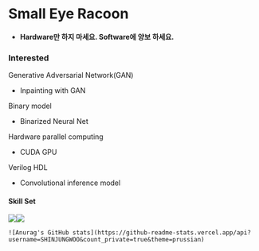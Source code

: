 # Small Eye Racoon

- **Hardware만 하지 마세요. Software에 양보 하세요.**

### Interested

Generative Adversarial Network(GAN)

-  Inpainting with GAN

Binary model

- Binarized Neural Net

Hardware parallel computing

-  CUDA GPU

Verilog HDL

- Convolutional inference model

#### Skill Set
<img src="https://img.shields.io/badge/c++-00599C?style=flat-square&logo=c%2B%2B&logoColor=white"/><img src="https://img.shields.io/badge/Python-3766AB?style=flat-square&logo=Python&logoColor=white"/>



```
![Anurag's GitHub stats](https://github-readme-stats.vercel.app/api?username=SHINJUNGWOO&count_private=true&theme=prussian)
```


  
